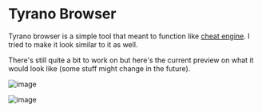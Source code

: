 # Tyrano Browser

Tyrano browser is a simple tool that meant to function like [cheat engine](https://www.cheatengine.org). I tried to make it look similar to it as well.

There's still quite a bit to work on but here's the current preview on what it would look like (some stuff might change in the future).

![image](https://github.com/user-attachments/assets/9814c027-1e2a-4e73-8ce9-a48b904435a3)

![image](https://github.com/user-attachments/assets/14ea8a17-dd73-4f51-9d9e-916532f72ffb)